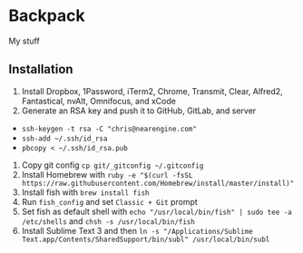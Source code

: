 # Backpack

My stuff

## Installation

1. Install Dropbox, 1Password, iTerm2, Chrome, Transmit, Clear, Alfred2, Fantastical, nvAlt, Omnifocus, and xCode
1. Generate an RSA key and push it to GitHub, GitLab, and server
  * `ssh-keygen -t rsa -C "chris@nearengine.com"`
  * `ssh-add ~/.ssh/id_rsa`
  * `pbcopy < ~/.ssh/id_rsa.pub`
1. Copy git config `cp git/_gitconfig ~/.gitconfig`
1. Install Homebrew with `ruby -e "$(curl -fsSL https://raw.githubusercontent.com/Homebrew/install/master/install)"`
1. Install fish with `brew install fish`
1. Run `fish_config` and set `Classic + Git` prompt
1. Set fish as default shell with `echo "/usr/local/bin/fish" | sudo tee -a /etc/shells` and `chsh -s /usr/local/bin/fish`
1. Install Sublime Text 3 and then `ln -s "/Applications/Sublime Text.app/Contents/SharedSupport/bin/subl" /usr/local/bin/subl`
